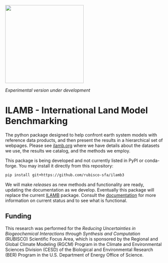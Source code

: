 [<img width=250px src=https://www.ilamb.org/assets/images/RUBISCO1.png>](https://www.bgc-feedbacks.org/)

*Experimental version under development*

# ILAMB - International Land Model Benchmarking

The python package designed to help confront earth system models with reference
data products, and then present the results in a hierarchical set of webpages.
Please see [ilamb.org](https://www.ilamb.org) where we have details about the
datasets we use, the results we catalog, and the methods we employ.

This package is being developed and not currently listed in PyPI or conda-forge. You may install it directly from this repository:

```bash
pip install git+https://github.com/rubisco-sfa/ilamb3
```

We will make *releases* as new methods and functionality are ready, updating the documentation as we develop. Eventually this package will replace the current [ILAMB](https://github.com/rubisco-sfa/ILAMB) package. Consult the [documentation](https://ilamb3.readthedocs.io/) for more information on current status and to see what is functional.

## Funding

This research was performed for the *Reducing Uncertainties in
Biogeochemical Interactions through Synthesis and Computation*
(RUBISCO) Scientific Focus Area, which is sponsored by the Regional
and Global Climate Modeling (RGCM) Program in the Climate and
Environmental Sciences Division (CESD) of the Biological and
Environmental Research (BER) Program in the U.S. Department of Energy
Office of Science.
